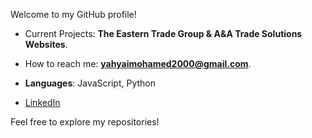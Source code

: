 Welcome to my GitHub profile!

- Current Projects: **The Eastern Trade Group & A&A Trade Solutions Websites**.
- How to reach me: **yahyaimohamed2000@gmail.com**.

- **Languages**: JavaScript, Python

- [LinkedIn](https://www.linkedin.com/in/ym2000) 

Feel free to explore my repositories!
